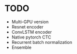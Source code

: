 
# TODO
- Multi-GPU version
- Resnet encoder
- ConvLSTM encoder
- Native pytorch CTC
- Recurrent batch normalization
- Ensemble
